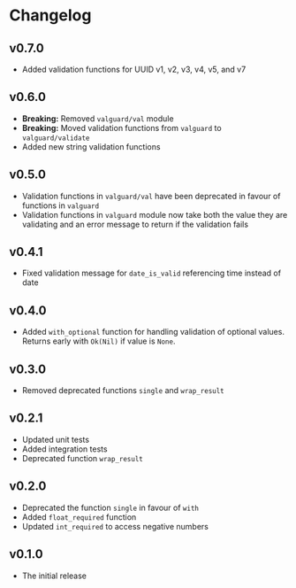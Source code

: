 # Changelog

## v0.7.0

- Added validation functions for UUID v1, v2, v3, v4, v5, and v7

## v0.6.0

- **Breaking:** Removed `valguard/val` module
- **Breaking:** Moved validation functions from `valguard` to `valguard/validate`
- Added new string validation functions

## v0.5.0

- Validation functions in `valguard/val` have been deprecated in favour of functions in `valguard`
- Validation functions in `valguard` module now take both the value they are validating and an error message
to return if the validation fails

## v0.4.1

- Fixed validation message for `date_is_valid` referencing time instead of date

## v0.4.0

- Added `with_optional` function for handling validation of optional values.
Returns early with `Ok(Nil)` if value is `None`.

## v0.3.0

- Removed deprecated functions `single` and `wrap_result`

## v0.2.1

- Updated unit tests
- Added integration tests
- Deprecated function `wrap_result`

## v0.2.0

- Deprecated the function `single` in favour of `with`
- Added `float_required` function
- Updated `int_required` to access negative numbers

## v0.1.0

- The initial release
